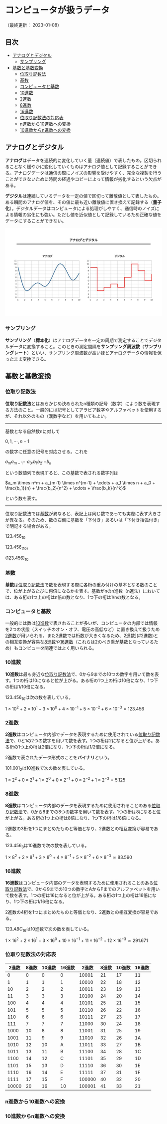# コンピュータが扱うデータ

（最終更新： 2023-01-08）


## 目次

- [アナログとデジタル](#アナログとデジタル)
	- [サンプリング](#サンプリング)
- [基数と基数変換](#基数と基数変換)
	- [位取り記数法](#位取り記数法)
	- [基数](#基数)
	- [コンピュータと基数](#コンピュータと基数)
	- [10進数](#10進数)
	- [2進数](#2進数)
	- [8進数](#8進数)
	- [16進数](#16進数)
	- [位取り記数法の対応表](#位取り記数法の対応表)
	- [n進数から10進数への変換](#n進数から10進数への変換)
	- [10進数からn進数への変換](#n進数から10進数への変換)


## アナログとデジタル

**アナログ**はデータを連続的に変化していく量（連続値）で表したもの。区切られることなく緩やかに変化していくものはアナログ値として記録することができる。アナログデータは通信の際にノイズの影響を受けやすく、完全な複製を行うことができないために時間の経過やコピーによって情報が劣化するという欠点がある。

**デジタル**は連続しているデータを一定の値で区切って離散値として表したもの。ある瞬間のアナログ値を、その値に最も近い離散値に置き換えて記録する（**量子化**）。デジタルデータはコンピュータによる処理がしやすく、通信時のノイズによる情報の劣化にも強い。ただし値を近似値として記録しているため正確な値をデータにすることができない。

![アナログとデジタル](../assets/images/analog_and_digital.jpg)

### サンプリング

**サンプリング**（**標本化**）はアナログデータを一定の周期で測定することでデジタルデータに変換すること。このときの測定間隔を**サンプリング周波数**（**サンプリングレート**）といい、サンプリング周波数が高いほどアナログデータの情報を保ったまま変換できる。


## 基数と基数変換

### 位取り記数法

**位取り記数法**とはあらかじめ決められたn種類の記号（数字）により数を表現する方法のこと。一般的には記号としてアラビア数字やアルファベットを使用するが、それ以外のもの（漢数字など）を用いてもよい。

---

基数となる自然数nに対して

$0, 1, \cdots, n-1$

の数字に任意の記号を対応させる。これを

$a_m a_{m-1} \cdots a_0.b_1 b_2 \cdots b_k$

という数値列で表現すると、この基数で表される数字列は

$a_m \times n^m + a_{m-1} \times n^{m-1} + \cdots + a_1 \times n + a_0 + \frac{b_1}{n} + \frac{b_2}{n^2} + \cdots + \frac{b_k}{n^k}$

という数を表す。

---

位取り記数法では[基数](#基数)が異なると、表記上は同じ数であっても実際に表す大きさが異なる。そのため、数の右側に基数を「下付き」あるいは「下付き括弧付き」で明記する場合がある。

$123.456_{10}$

$123.456_{(10)}$

$(123.456)_{10}$

### 基数

**基数**は[位取り記数法](#位取り記数法)で数を表現する際に各桁の重み付けの基本となる数のことで、位が上がるたびに何倍になるかを表す。基数がnのn進数（n進法）においては、ある桁の1つ上の桁はn倍の数となり、1つ下の桁は1/nの数となる。

### コンピュータと基数

一般的には数は[10進数](#10進数)で表されることが多いが、コンピュータの内部では情報を2つの状態（スイッチのオン・オフ、電圧の高低など）に置き換えて扱うため[2進数](#2進数)が用いられる。また2進数では桁数が大きくなるため、2進数](#2進数)との相互変換が容易な[8進数](#8進数)や[16進数](#16進数)（これらは2のべき乗が基数となっているため）もコンピュータ関連ではよく用いられる。

### 10進数

**10進数**は最も身近な[位取り記数法](#位取り記数法)で、0から9までの10つの数字を用いて数を表す。1つの桁は10になると位が上がる。ある桁の1つ上の桁は10倍になり、1つ下の桁は1/10倍になる。

$123.456_{10}$は次の数を表している。

$1 \times 10^2 + 2 \times 10^1 + 3 \times 10^0 + 4 \times 10^{-1} + 5 \times 10^{-2} + 6 \times 10^{-3} = 123.456$

### 2進数

**2進数**はコンピュータ内部でデータを表現するために使用されている[位取り記数法](#位取り記数法)で、0と1の2つの数字を用いて数を表す。1つの桁は2になると位が上がる。ある桁の1つ上の桁は2倍になり、1つ下の桁は1/2倍になる。

2進数で表されたデータ形式のことを**バイナリ**という。

$101.001_2$は10進数で次の数を表している。

$1 \times 2^2 + 0 \times 2^1 + 1 \times 2^0 + 0 \times 2^{-1} + 0 \times 2^{-2} + 1 \times 2^{-3} = 5.125$

### 8進数

**8進数**はコンピュータ内部のデータを表現するために使用されることのある[位取り記数法](#位取り記数法)で、0から8までの8つの数字を用いて数を表す。1つの桁は8になると位が上がる。ある桁の1つ上の桁は8倍になり、1つ下の桁は1/8倍になる。

2進数の3桁を1つにまとめたものと等価となり、2進数との相互変換が容易である。

$123.456_8$は10進数で次の数を表している。

$1 \times 8^2 + 2 \times 8^1 + 3 \times 8^0 + 4 \times 8^{-1} + 5 \times 8^{-2} + 6 \times 8^{-3} \simeq 83.590$

### 16進数

**16進数**はコンピュータ内部のデータを表現するために使用されることのある[位取り記数法](#位取り記数法)で、0から9までの10つの数字とAからFまでのアルファベットを用いて数を表す。1つの桁は16になると位が上がる。ある桁の1つ上の桁は16倍になり、1つ下の桁は1/16倍になる。

2進数の4桁を1つにまとめたものと等価となり、2進数との相互変換が容易である。

$123.ABC_{16}$は10進数で次の数を表している。

$1 \times 16^2 + 2 \times 16^1 + 3 \times 16^0 + 10 \times 16^{-1} + 11 \times 16^{-2} + 12 \times 16^{-3} \simeq 291.671$

### 位取り記数法の対応表

|  2進数 |  8進数 | 10進数 | 16進数 |  2進数 |  8進数 | 10進数 | 16進数 |
|--------|--------|--------|--------|--------|--------|--------|--------|
|      0 |      0 |      0 |      0 |  10001 |     21 |     17 |     11 |
|      1 |      1 |      1 |      1 |  10010 |     22 |     18 |     12 |
|     10 |      2 |      2 |      2 |  10011 |     23 |     19 |     13 |
|     11 |      3 |      3 |      3 |  10100 |     24 |     20 |     14 |
|    100 |      4 |      4 |      4 |  10101 |     25 |     21 |     15 |
|    101 |      5 |      5 |      5 |  10110 |     26 |     22 |     16 |
|    110 |      6 |      6 |      6 |  10111 |     27 |     23 |     17 |
|    111 |      7 |      7 |      7 |  11000 |     30 |     24 |     18 |
|   1000 |     10 |      8 |      8 |  11001 |     31 |     25 |     19 |
|   1001 |     11 |      9 |      9 |  11010 |     32 |     26 |     1A |
|   1010 |     12 |     10 |      A |  11011 |     33 |     27 |     1B |
|   1011 |     13 |     11 |      B |  11100 |     34 |     28 |     1C |
|   1100 |     14 |     12 |      C |  11101 |     35 |     29 |     1D |
|   1101 |     15 |     13 |      D |  11110 |     36 |     30 |     1E |
|   1110 |     16 |     14 |      E |  11111 |     37 |     31 |     1F |
|   1111 |     17 |     15 |      F | 100000 |     40 |     32 |     20 |
|  10000 |     20 |     16 |     10 | 100001 |     41 |     33 |     21 |

### n進数から10進数への変換

### 10進数からn進数への変換
